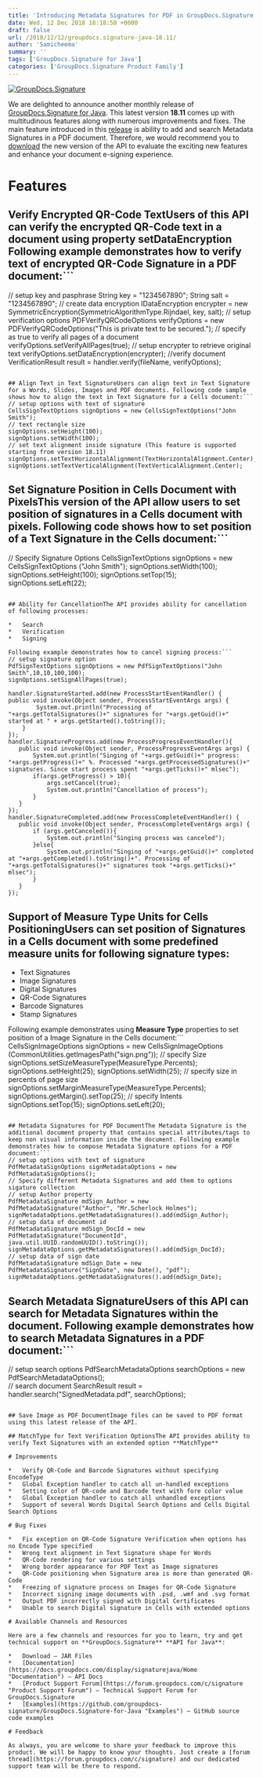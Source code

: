 ```yaml
---
title: 'Introducing Metadata Signatures for PDF in GroupDocs.Signature for Java 18.11'
date: Wed, 12 Dec 2018 18:18:58 +0000
draft: false
url: /2018/12/12/groupdocs.signature-java-18.11/
author: 'Samicheema'
summary: ''
tags: ['GroupDocs.Signature for Java']
categories: ['GroupDocs.Signature Product Family']
---
```


[![GroupDocs.Signature](https://blog.groupdocs.com/wp-content/uploads/sites/4/2017/03/groupdocs-signature-java.png)](https://www.groupdocs.com/products/signature/java)

We are delighted to announce another monthly release of [GroupDocs.Signature for Java](https://products.groupdocs.com/signature/java). This latest version **18.11** comes up with multitudinous features along with numerous improvements and fixes. The main feature introduced in this [release](https://docs.groupdocs.com/display/signaturejava/GroupDocs.Signature+for+Java+18.11+Release+Notes) is ability to add and search Metadata Signatures in a PDF document. Therefore, we would recommend you to [download](https://downloads.groupdocs.com/signature/java) the new version of the API to evaluate the exciting new features and enhance your document e-signing experience.

# Features

## Verify Encrypted QR-Code TextUsers of this API can verify the encrypted QR-Code text in a document using property **setDataEncryption** Following example demonstrates how to verify text of encrypted QR-Code Signature in a PDF document:```
// setup key and pasphrase
String key = "1234567890";
String salt = "1234567890";
// create data encryption
IDataEncryption encrypter = new SymmetricEncryption(SymmetricAlgorithmType.Rijndael, key, salt);
// setup verification options
PDFVerifyQRCodeOptions verifyOptions = new PDFVerifyQRCodeOptions("This is private text to be secured.");
// specify as true to verify all pages of a document
verifyOptions.setVerifyAllPages(true);
// setup encrypter to retrieve original text
verifyOptions.setDataEncryption(encrypter);
//verify document
VerificationResult result = handler.verify(fileName, verifyOptions); 
```

## Align Text in Text SignatureUsers can align text in Text Signature for a Words, Slides, Images and PDF documents. Following code sample shows how to align the text in Text Signature for a Cells document:```
// setup options with text of signature
CellsSignTextOptions signOptions = new CellsSignTextOptions("John Smith");
// text rectangle size
signOptions.setHeight(100);
signOptions.setWidth(100);
// set text alignment inside signature (This feature is supported starting from version 18.11)
signOptions.setTextHorizontalAlignment(TextHorizontalAlignment.Center);
signOptions.setTextVerticalAlignment(TextVerticalAlignment.Center); 
```

## Set Signature Position in Cells Document with PixelsThis version of the API allow users to set position of signatures in a Cells document with pixels. Following code shows how to set position of a Text Signature in the Cells document:```
// Specify Signature Options 
CellsSignTextOptions signOptions = new CellsSignTextOptions ("John Smith");
signOptions.setWidth(100);
signOptions.setHeight(100);
signOptions.setTop(15);
signOptions.setLeft(22); 
```

## Ability for CancellationThe API provides ability for cancellation of following processes:

*   Search
*   Verification
*   Signing

Following example demonstrates how to cancel signing process:```
// setup signature option
PdfSignTextOptions signOptions = new PdfSignTextOptions("John Smith",10,10,100,100);
signOptions.setSignAllPages(true);

handler.SignatureStarted.add(new ProcessStartEventHandler() {
public void invoke(Object sender, ProcessStartEventArgs args) {
		System.out.println("Processing of "+args.getTotalSignatures()+" signatures for "+args.getGuid()+" started at " + args.getStarted().toString());
	}
});
handler.SignatureProgress.add(new ProcessProgressEventHandler(){
   public void invoke(Object sender, ProcessProgressEventArgs args) {
	   System.out.println("Singing of "+args.getGuid()+" progress: "+args.getProgress()+" %. Processed "+args.getProcessedSignatures()+" signatures. Since start process spent "+args.getTicks()+" mlsec");
	   if(args.getProgress() > 10){
		   args.setCancel(true);
		   System.out.println("Cancellation of process");
	   }
   }
});
handler.SignatureCompleted.add(new ProcessCompleteEventHandler() {
   public void invoke(Object sender, ProcessCompleteEventArgs args) {
	   if (args.getCanceled()){
		   System.out.println("Singing process was canceled");
	   }else{
		   System.out.println("Singing of "+args.getGuid()+" completed at "+args.getCompleted().toString()+". Processing of "+args.getTotalSignatures()+" signatures took "+args.getTicks()+" mlsec");
	   }
   }
}); 
```

## Support of Measure Type Units for Cells PositioningUsers can set position of Signatures in a Cells document with some predefined measure units for following signature types:

*   Text Signatures
*   Image Signatures
*   Digital Signatures
*   QR-Code Signatures
*   Barcode Signatures
*   Stamp Signatures

Following example demonstrates using **Measure Type** properties to set position of a Image Signature in the Cells document:```
CellsSignImageOptions signOptions = new CellsSignImageOptions (CommonUtilities.getImagesPath("sign.png"));
// specify Size
signOptions.setSizeMeasureType(MeasureType.Percents);
signOptions.setHeight(25);
signOptions.setWidth(25);
// specify size in percents of page size
signOptions.setMarginMeasureType(MeasureType.Percents);
signOptions.getMargin().setTop(25);
// specify Intents
signOptions.setTop(15);
signOptions.setLeft(20); 
```

## Metadata Signatures for PDF DocumentThe Metadata Signature is the additional document property that contains special attributes/tags to keep non visual information inside the document. Following example demonstrates how to compose Metadata Signature options for a PDF document:```
// setup options with text of signature
PdfMetadataSignOptions signMetadataOptions = new PdfMetadataSignOptions();
// Specify different Metadata Signatures and add them to options sigature collection
// setup Author property
PdfMetadataSignature mdSign_Author = new PdfMetadataSignature("Author", "Mr.Scherlock Holmes");
signMetadataOptions.getMetadataSignatures().add(mdSign_Author);
// setup data of document id
PdfMetadataSignature mdSign_DocId = new PdfMetadataSignature("DocumentId", java.util.UUID.randomUUID().toString());
signMetadataOptions.getMetadataSignatures().add(mdSign_DocId);
// setup data of sign date
PdfMetadataSignature mdSign_Date = new PdfMetadataSignature("SignDate", new Date(), "pdf");
signMetadataOptions.getMetadataSignatures().add(mdSign_Date); 
```

## Search Metadata SignatureUsers of this API can search for Metadata Signatures within the document. Following example demonstrates how to search Metadata Signatures in a PDF document:```
// setup search options
PdfSearchMetadataOptions searchOptions = new PdfSearchMetadataOptions();  
// search document
SearchResult result = handler.search("SignedMetadata.pdf", searchOptions); 
```

## Save Image as PDF DocumentImage files can be saved to PDF format using this latest release of the API.

## MatchType for Text Verification OptionsThe API provides ability to verify Text Signatures with an extended option **MatchType**

# Improvements

*   Verify QR-Code and Barcode Signatures without specifying EncodeType
*   Global Exception handler to catch all un-handled exceptions
*   Setting color of QR-code and Barcode text with fore color value
*   Global Exception handler to catch all unhandled exceptions
*   Support of several Words Digital Search Options and Cells Digital Search Options

# Bug Fixes

*   Fix exception on QR-Code Signature Verification when options has no Encode Type specified
*   Wrong text alignment in Text Signature shape for Words
*   QR-Code rendering for various settings
*   Wrong border appearance for PDF Text as Image signatures
*   QR-Code positioning when Signature area is more than generated QR-Code
*   Freezing of signature process on Images for QR-Code Signature
*   Incorrect signing image documents with .psd, .wmf and .svg format
*   Output PDF incorrectly signed with Digital Certificates
*   Unable to search Digital signature in Cells with extended options

# Available Channels and Resources

Here are a few channels and resources for you to learn, try and get technical support on **GroupDocs.Signature** **API for Java**:

*   Download – JAR Files
*   [Documentation](https://docs.groupdocs.com/display/signaturejava/Home "Documentation") – API Docs
*   [Product Support Forum](https://forum.groupdocs.com/c/signature "Product Support Forum") – Technical Support Forum for GroupDocs.Signature
*   [Examples](https://github.com/groupdocs-signature/GroupDocs.Signature-for-Java "Examples") – GitHub source code examples

# Feedback

As always, you are welcome to share your feedback to improve this product. We will be happy to know your thoughts. Just create a [forum thread](https://forum.groupdocs.com/c/signature) and our dedicated support team will be there to respond.





